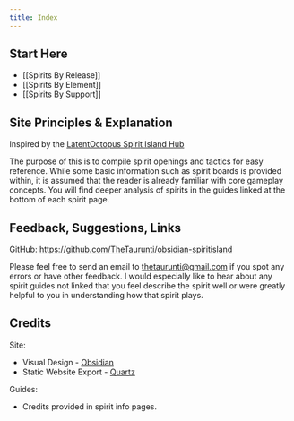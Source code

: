 ```yaml
---
title: Index
---
```

## Start Here
- [[Spirits By Release]]
- [[Spirits By Element]]
- [[Spirits By Support]]

## Site Principles & Explanation
Inspired by the [LatentOctopus Spirit Island Hub](https://latentoctopus.github.io/)

The purpose of this is to compile spirit openings and tactics for easy reference. While some basic information such as spirit boards is provided within, it is assumed that the reader is already familiar with core gameplay concepts. You will find deeper analysis of spirits in the guides linked at the bottom of each spirit page.

## Feedback, Suggestions, Links
GitHub: https://github.com/TheTaurunti/obsidian-spiritisland

Please feel free to send an email to thetaurunti@gmail.com if you spot any errors or have other feedback. I would especially like to hear about any spirit guides not linked that you feel describe the spirit well or were greatly helpful to you in understanding how that spirit plays.

## Credits
Site:
- Visual Design - [Obsidian](https://obsidian.md/)
- Static Website Export - [Quartz](https://quartz.jzhao.xyz/)

Guides:
- Credits provided in spirit info pages.
